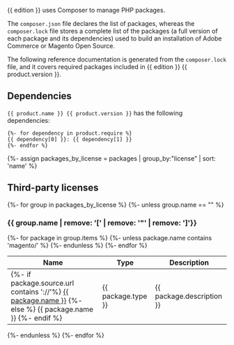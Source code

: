 {{ edition }} uses Composer to manage PHP packages.

The `composer.json` file declares the list of packages, whereas the `composer.lock` file stores a complete list of the packages (a full version of each package and its dependencies) used to build an installation of Adobe Commerce or Magento Open Source.

The following reference documentation is generated from the `composer.lock` file, and it covers required packages included in {{ edition }} {{ product.version }}.

## Dependencies

`{{ product.name }} {{ product.version }}` has the following dependencies:

```config
{%- for dependency in product.require %}
{{ dependency[0] }}: {{ dependency[1] }}
{%- endfor %}
```

{%- assign packages_by_license = packages | group_by:"license" | sort: 'name' %}

## Third-party licenses

{%- for group in packages_by_license %}
{%- unless group.name == "" %}

### {{ group.name | remove: '[' | remove: '"' | remove: ']'}}

<table>
  <thead>
    <tr>
      <th>Name</th>
      <th>Type</th>
      <th>Description</th>
    </tr>
  </thead>
  <tbody>
  {%- for package in group.items %}
    {%- unless package.name contains 'magento/' %}
  <tr>
    <td>
    {%- if package.source.url contains '://'%}
      <a href="{{ package.source.url }}">{{ package.name }}</a>
    {%- else %}
      {{ package.name }}
    {%- endif %}
    </td>
    <td>{{ package.type }}</td>
    <td>{{ package.description }}</td>
  </tr>
    {%- endunless %}
  {%- endfor %}
  </tbody>
</table>
{%- endunless %}
{%- endfor %}
